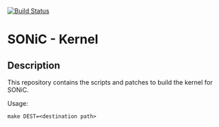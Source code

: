 [![Build Status](https://sonic-jenkins.westus.cloudapp.azure.com/job/sonic-linux-kernel-build/badge/icon)](https://sonic-jenkins.westus.cloudapp.azure.com/job/sonic-linux-kernel-build/)

# SONiC - Kernel

## Description
This repository contains the scripts and patches to build the kernel for SONiC.

Usage:

    make DEST=<destination path>


